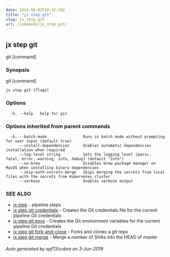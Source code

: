 ```yaml
---
date: 2019-06-03T10:15:39Z
title: "jx step git"
slug: jx_step_git
url: /commands/jx_step_git/
---
```

## jx step git

git [command]

### Synopsis

git [command]

```
jx step git [flags]
```

### Options

```
  -h, --help   help for git
```

### Options inherited from parent commands

```
  -b, --batch-mode                Runs in batch mode without prompting for user input (default true)
      --install-dependencies      Enables automatic dependencies installation when required
      --log-level string          Sets the logging level (panic, fatal, error, warning, info, debug) (default "info")
      --no-brew                   Disables brew package manager on MacOS when installing binary dependencies
      --skip-auth-secrets-merge   Skips merging the secrets from local files with the secrets from Kubernetes cluster
      --verbose                   Enables verbose output
```

### SEE ALSO

* [jx step](/commands/jx_step/)	 - pipeline steps
* [jx step git credentials](/commands/jx_step_git_credentials/)	 - Creates the Git credentials file for the current pipeline Git credentials
* [jx step git envs](/commands/jx_step_git_envs/)	 - Creates the Git environment variables for the current pipeline Git credentials
* [jx step git fork-and-clone](/commands/jx_step_git_fork-and-clone/)	 - Forks and clones a git repo
* [jx step git merge](/commands/jx_step_git_merge/)	 - Merge a number of SHAs into the HEAD of master

###### Auto generated by spf13/cobra on 3-Jun-2019
